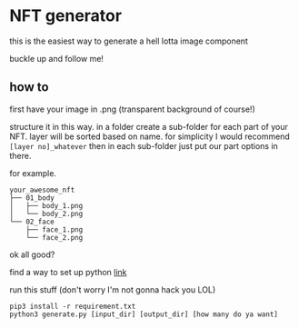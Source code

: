 # NFT generator
this is the easiest way to generate a hell lotta image component

buckle up and follow me!

## how to

first have your image in .png (transparent background of course!)

structure it in this way.
in a folder create a sub-folder for each part of your NFT.
layer will be sorted based on name.
for simplicity I would recommend `[layer no]_whatever`
then in each sub-folder just put our part options in there.


for example.
```
your_awesome_nft
├── 01_body
│   ├── body_1.png
│   └── body_2.png
└── 02_face
    ├── face_1.png
    └── face_2.png
```

ok all good?

find a way to set up python [link](https://realpython.com/installing-python/)

run this stuff (don't worry I'm not gonna hack you LOL)

```
pip3 install -r requirement.txt
python3 generate.py [input_dir] [output_dir] [how many do ya want]
```
